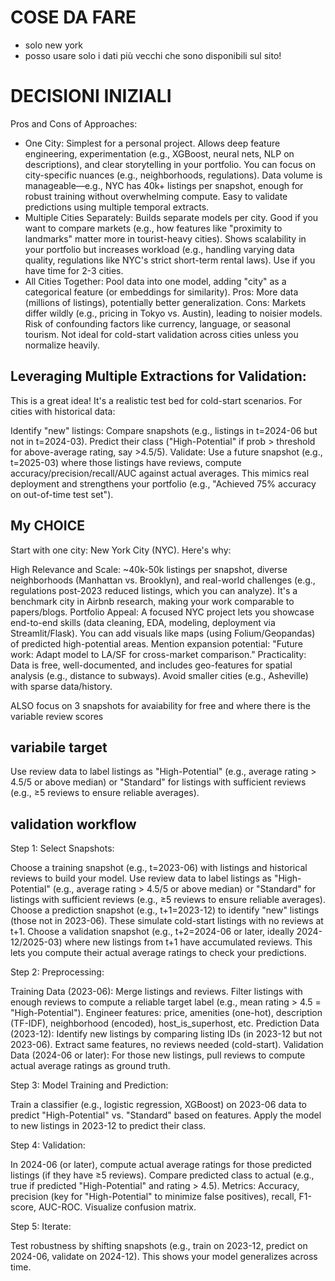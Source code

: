 # COSE DA FARE
- solo new york
- posso usare solo i dati più vecchi che sono disponibili sul sito!
# DECISIONI INIZIALI
Pros and Cons of Approaches:

- One City: Simplest for a personal project. Allows deep feature engineering, experimentation (e.g., XGBoost, neural nets, NLP on descriptions), and clear storytelling in your portfolio. You can focus on city-specific nuances (e.g., neighborhoods, regulations). Data volume is manageable—e.g., NYC has 40k+ listings per snapshot, enough for robust training without overwhelming compute. Easy to validate predictions using multiple temporal extracts.
- Multiple Cities Separately: Builds separate models per city. Good if you want to compare markets (e.g., how features like "proximity to landmarks" matter more in tourist-heavy cities). Shows scalability in your portfolio but increases workload (e.g., handling varying data quality, regulations like NYC's strict short-term rental laws). Use if you have time for 2-3 cities.
- All Cities Together: Pool data into one model, adding "city" as a categorical feature (or embeddings for similarity). Pros: More data (millions of listings), potentially better generalization. Cons: Markets differ wildly (e.g., pricing in Tokyo vs. Austin), leading to noisier models. Risk of confounding factors like currency, language, or seasonal tourism. Not ideal for cold-start validation across cities unless you normalize heavily.


## Leveraging Multiple Extractions for Validation:
This is a great idea! It's a realistic test bed for cold-start scenarios. For cities with historical data:

Identify "new" listings: Compare snapshots (e.g., listings in t=2024-06 but not in t=2024-03).
Predict their class ("High-Potential" if prob > threshold for above-average rating, say >4.5/5).
Validate: Use a future snapshot (e.g., t=2025-03) where those listings have reviews, compute accuracy/precision/recall/AUC against actual averages.
This mimics real deployment and strengthens your portfolio (e.g., "Achieved 75% accuracy on out-of-time test set").



## My CHOICE
Start with one city: New York City (NYC). Here's why:

High Relevance and Scale: ~40k-50k listings per snapshot, diverse neighborhoods (Manhattan vs. Brooklyn), and real-world challenges (e.g., regulations post-2023 reduced listings, which you can analyze). It's a benchmark city in Airbnb research, making your work comparable to papers/blogs.
Portfolio Appeal: A focused NYC project lets you showcase end-to-end skills (data cleaning, EDA, modeling, deployment via Streamlit/Flask). You can add visuals like maps (using Folium/Geopandas) of predicted high-potential areas. Mention expansion potential: "Future work: Adapt model to LA/SF for cross-market comparison."
Practicality: Data is free, well-documented, and includes geo-features for spatial analysis (e.g., distance to subways). Avoid smaller cities (e.g., Asheville) with sparse data/history.

ALSO focus on 3 snapshots for avaiability for free and where there is the variable review scores

## variabile target
Use review data to label listings as "High-Potential" (e.g., average rating > 4.5/5 or above median) or "Standard" for listings with sufficient reviews (e.g., ≥5 reviews to ensure reliable averages).

## validation workflow


Step 1: Select Snapshots:

Choose a training snapshot (e.g., t=2023-06) with listings and historical reviews to build your model. Use review data to label listings as "High-Potential" (e.g., average rating > 4.5/5 or above median) or "Standard" for listings with sufficient reviews (e.g., ≥5 reviews to ensure reliable averages).
Choose a prediction snapshot (e.g., t+1=2023-12) to identify "new" listings (those not in 2023-06). These simulate cold-start listings with no reviews at t+1.
Choose a validation snapshot (e.g., t+2=2024-06 or later, ideally 2024-12/2025-03) where new listings from t+1 have accumulated reviews. This lets you compute their actual average ratings to check your predictions.


Step 2: Preprocessing:

Training Data (2023-06): Merge listings and reviews. Filter listings with enough reviews to compute a reliable target label (e.g., mean rating > 4.5 = "High-Potential"). Engineer features: price, amenities (one-hot), description (TF-IDF), neighborhood (encoded), host_is_superhost, etc.
Prediction Data (2023-12): Identify new listings by comparing listing IDs (in 2023-12 but not 2023-06). Extract same features, no reviews needed (cold-start).
Validation Data (2024-06 or later): For those new listings, pull reviews to compute actual average ratings as ground truth.


Step 3: Model Training and Prediction:

Train a classifier (e.g., logistic regression, XGBoost) on 2023-06 data to predict "High-Potential" vs. "Standard" based on features.
Apply the model to new listings in 2023-12 to predict their class.


Step 4: Validation:

In 2024-06 (or later), compute actual average ratings for those predicted listings (if they have ≥5 reviews). Compare predicted class to actual (e.g., true if predicted "High-Potential" and rating > 4.5).
Metrics: Accuracy, precision (key for "High-Potential" to minimize false positives), recall, F1-score, AUC-ROC. Visualize confusion matrix.


Step 5: Iterate:

Test robustness by shifting snapshots (e.g., train on 2023-12, predict on 2024-06, validate on 2024-12). This shows your model generalizes across time.
